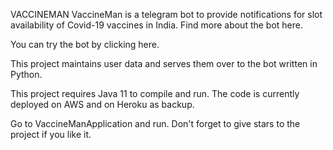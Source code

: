 VACCINEMAN
VaccineMan is a telegram bot to provide notifications for slot availability of Covid-19 vaccines in India. Find more about the bot here.

You can try the bot by clicking here.

This project maintains user data and serves them over to the bot written in Python.

This project requires Java 11 to compile and run. The code is currently deployed on AWS and on Heroku as backup.

Go to VaccineManApplication and run. Don't forget to give stars to the project if you like it.
